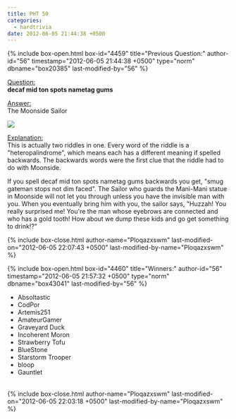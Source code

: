 ```yaml
---
title: PHT 50
categories:
  - hardtrivia
date: 2012-06-05 21:44:38 +0500
---
```

{% include box-open.html box-id="4459" title="Previous Question:" author-id="56" timestamp="2012-06-05 21:44:38 +0500" type="norm" dbname="box20385" last-modified-by="56" %}
<P><U>Question:</U><BR/>
<B>decaf mid ton spots nametag gums</B></P>

<p><U>Answer:</U><BR/>
The Moonside Sailor</p>

<p><img src="http://starmen.net/mother2/images/game/CaptainT.png" /></p>

<p><U>Explanation:</U><BR/>This is actually two riddles in one. Every word of the riddle is a "heteropalindrome", which means each has a different meaning if spelled backwards. The backwards words were the first clue that the riddle had to do with Moonside.</p>

<p>If you spell decaf mid ton spots nametag gums backwards you get, "smug gateman stops not dim faced". The Sailor who guards the Mani-Mani statue in Moonside will not let you through unless you have the invisible man with you. When you eventually bring him with you, the sailor says, "Huzzah! You really surprised me! You're the man whose eyebrows are connected and who has a gold tooth! How about we dump these kids and go get something to drink!?"</p>
{% include box-close.html author-name="Ploqazxswm" last-modified-on="2012-06-05 22:07:43 +0500" last-modified-by-name="Ploqazxswm" %}

{% include box-open.html box-id="4460" title="Winners:" author-id="56" timestamp="2012-06-05 21:57:32 +0500" type="norm" dbname="box43041" last-modified-by="56" %}
<TABLE WIDTH="100%" CELLSPACING="0" CELLPADDING="0" BORDER="0">
<TR>
<UL>
<LI>Absoltastic</LI>
<LI>CodPor</LI>
<LI>Artemis251</LI>
<LI>AmateurGamer</LI>
<LI>Graveyard Duck</LI>
<LI>Incoherent Moron</LI>
<LI>Strawberry Tofu</LI>
<LI>BlueStone</LI>
<LI>Starstorm Trooper</LI>
<LI>bloop</LI>
<LI>Gauntlet</LI>
</UL>
   </TR>
</TABLE>
{% include box-close.html author-name="Ploqazxswm" last-modified-on="2012-06-05 22:03:18 +0500" last-modified-by-name="Ploqazxswm" %}
